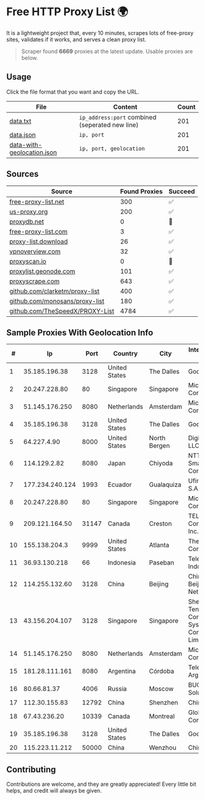 
# Free HTTP Proxy List 🌍

It is a lightweight project that, every 10 minutes, scrapes lots of free-proxy sites, validates if it works, and serves a clean proxy list.


> Scraper found **6669** proxies at the latest update. Usable proxies are below.

## Usage

Click the file format that you want and copy the URL.


|File|Content|Count|
|----|-------|-----|
|[data.txt](https://raw.githubusercontent.com/themiralay/Proxy-List-World/master/data.txt)|`ip_address:port` combined (seperated new line)|201|
|[data.json](https://raw.githubusercontent.com/themiralay/Proxy-List-World/master/data.json)|`ip, port`|201|
|[data-with-geolocation.json](https://raw.githubusercontent.com/themiralay/Proxy-List-World/master/data-with-geolocation.json)|`ip, port, geolocation`|201|

## Sources

|Source|Found Proxies|Succeed|
|------|-------------|-------|
|[free-proxy-list.net](https://free-proxy-list.net)|300|✅|
|[us-proxy.org](https://www.us-proxy.org)|200|✅|
|[proxydb.net](http://proxydb.net)|0|🚫|
|[free-proxy-list.com](https://free-proxy-list.com/?page=&port=&type%5B%5D=http&type%5B%5D=https&up_time=0&search=Search)|3|✅|
|[proxy-list.download](https://www.proxy-list.download/HTTP)|26|✅|
|[vpnoverview.com](https://vpnoverview.com/privacy/anonymous-browsing/free-proxy-servers)|32|✅|
|[proxyscan.io](https://www.proxyscan.io)|0|🚫|
|[proxylist.geonode.com](https://proxylist.geonode.com/api/proxy-list?limit=300&page=1&sort_by=lastChecked&sort_type=desc&protocols=http,https)|101|✅|
|[proxyscrape.com](https://api.proxyscrape.com/v2/?request=displayproxies&protocol=http&timeout=10000&country=all&ssl=all&anonymity=all)|643|✅|
|[github.com/clarketm/proxy-list](https://raw.githubusercontent.com/clarketm/proxy-list/master/proxy-list-raw.txt)|400|✅|
|[github.com/monosans/proxy-list](https://raw.githubusercontent.com/monosans/proxy-list/main/proxies/http.txt)|180|✅|
|[github.com/TheSpeedX/PROXY-List](https://raw.githubusercontent.com/TheSpeedX/PROXY-List/master/http.txt)|4784|✅|


## Sample Proxies With Geolocation Info

|#|Ip|Port|Country|City|Internet Service Provider|
|-|--|----|-------|----|-------------------------|
|1|35.185.196.38|3128|United States|The Dalles|Google LLC|
|2|20.247.228.80|80|Singapore|Singapore|Microsoft Corporation|
|3|51.145.176.250|8080|Netherlands|Amsterdam|Microsoft Corporation|
|4|35.185.196.38|3128|United States|The Dalles|Google LLC|
|5|64.227.4.90|8000|United States|North Bergen|DigitalOcean, LLC|
|6|114.129.2.82|8080|Japan|Chiyoda|NTT SmartConnect Corporation|
|7|177.234.240.124|1993|Ecuador|Gualaquiza|Ufinet Panama S.A.|
|8|20.247.228.80|80|Singapore|Singapore|Microsoft Corporation|
|9|209.121.164.50|31147|Canada|Creston|TELUS Communications Inc.|
|10|155.138.204.3|9999|United States|Atlanta|The Constant Company|
|11|36.93.130.218|66|Indonesia|Paseban|Telekomunikasi Indonesia|
|12|114.255.132.60|3128|China|Beijing|China Unicom Beijing Province Network|
|13|43.156.204.107|3128|Singapore|Singapore|Shenzhen Tencent Computer Systems Company Limited|
|14|51.145.176.250|8080|Netherlands|Amsterdam|Microsoft Corporation|
|15|181.28.111.161|8080|Argentina|Córdoba|Telecom Argentina S.A|
|16|80.66.81.37|4006|Russia|Moscow|BUQU.SU Solutions|
|17|112.30.155.83|12792|China|Shenzhen|China Mobile|
|18|67.43.236.20|10339|Canada|Montreal|GloboTech Communications|
|19|35.185.196.38|3128|United States|The Dalles|Google LLC|
|20|115.223.11.212|50000|China|Wenzhou|China Telecom|



## Contributing

Contributions are welcome, and they are greatly appreciated! Every
little bit helps, and credit will always be given.

